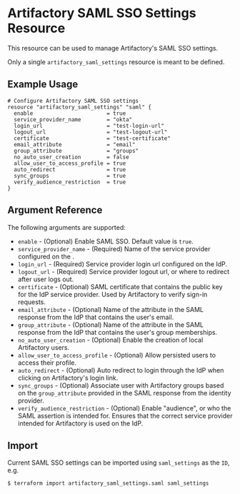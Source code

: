 # Artifactory SAML SSO Settings Resource

This resource can be used to manage Artifactory's SAML SSO settings.

Only a single `artifactory_saml_settings` resource is meant to be defined.

## Example Usage

```hcl
# Configure Artifactory SAML SSO settings
resource "artifactory_saml_settings" "saml" {
  enable                       = true
  service_provider_name        = "okta"
  login_url                    = "test-login-url"
  logout_url                   = "test-logout-url"
  certificate                  = "test-certificate"
  email_attribute              = "email"
  group_attribute              = "groups"
  no_auto_user_creation        = false
  allow_user_to_access_profile = true
  auto_redirect                = true
  sync_groups                  = true
  verify_audience_restriction  = true
}
```

## Argument Reference

The following arguments are supported:

* `enable`                          - (Optional) Enable SAML SSO.  Default value is `true`.
* `service_provider_name`           - (Required) Name of the service provider configured on the .
* `login_url`                       - (Required) Service provider login url configured on the IdP.
* `logout_url`                      - (Required) Service provider logout url, or where to redirect after user logs out.
* `certificate`                     - (Optional) SAML certificate that contains the public key for the IdP service provider.  Used by Artifactory to verify sign-in requests.
* `email_attribute`                 - (Optional) Name of the attribute in the SAML response from the IdP that contains the user's email.
* `group_attribute`                 - (Optional) Name of the attribute in the SAML response from the IdP that contains the user's group memberships.  
* `no_auto_user_creation`           - (Optional) Enable the creation of local Artifactory users.
* `allow_user_to_access_profile`    - (Optional) Allow persisted users to access their profile.
* `auto_redirect`                   - (Optional) Auto redirect to login through the IdP when clicking on Artifactory's login link.
* `sync_groups`                     - (Optional) Associate user with Artifactory groups based on the `group_attribute` provided in the SAML response from the identity provider.
* `verify_audience_restriction`     - (Optional) Enable "audience", or who the SAML assertion is intended for.  Ensures that the correct service provider intended for Artifactory is used on the IdP.  

## Import

Current SAML SSO settings can be imported using `saml_settings` as the `ID`, e.g.

```
$ terraform import artifactory_saml_settings.saml saml_settings
```
